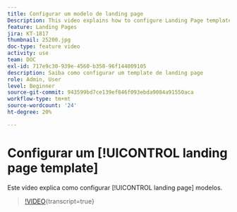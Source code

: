 ```yaml
---
title: Configurar um modelo de landing page
Description: This video explains how to configure Landing Page templates in Adobe Campaign Standard.
feature: Landing Pages
jira: KT-1817
thumbnail: 25200.jpg
doc-type: feature video
activity: use
team: DOC
exl-id: 717e9c30-939e-4560-b358-96f144009105
description: Saiba como configurar um template de landing page
role: Admin, User
level: Beginner
source-git-commit: 943599bd7ce139ef846f093ebda9084a91550aca
workflow-type: tm+mt
source-wordcount: '24'
ht-degree: 20%

---
```


# Configurar um [!UICONTROL landing page template]

Este vídeo explica como configurar [!UICONTROL landing page] modelos.

>[!VIDEO](https://video.tv.adobe.com/v/25200/?learn=on){transcript=true}
